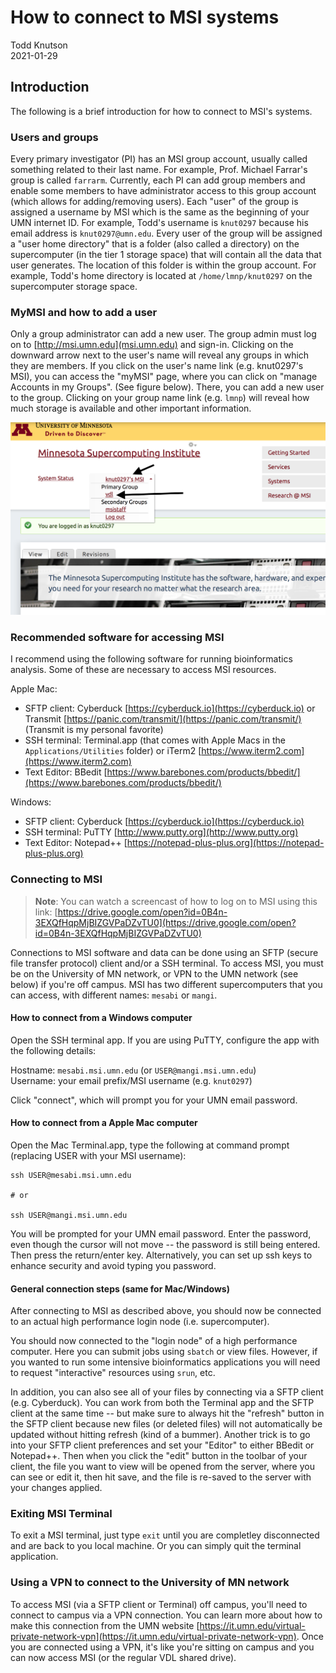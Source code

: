 # How to connect to MSI systems

Todd Knutson  
2021-01-29



## Introduction

The following is a brief introduction for how to connect to MSI's systems.


### Users and groups
Every primary investigator (PI) has an MSI group account, usually called something related to their last name. For example, Prof. Michael Farrar's group is called `farrarm`. Currently, each PI can add group members and enable some members to have administrator access to this group account (which allows for adding/removing users). Each "user" of the group is assigned a username by MSI which is the same as the beginning of your UMN internet ID. For example, Todd's username is `knut0297` because his email address is `knut0297@umn.edu`. Every user of the group will be assigned a "user home directory" that is a folder (also called a directory) on the supercomputer (in the tier 1 storage space) that will contain all the data that user generates. The location of this folder is within the group account. For example, Todd's home directory is located at `/home/lmnp/knut0297` on the supercomputer storage space.  




### MyMSI and how to add a user
Only a group administrator can add a new user. The group admin must log on to [http://msi.umn.edu](msi.umn.edu) and sign-in. Clicking on the downward arrow next to the user's name will reveal any groups in which they are members. If you click on the user's name link (e.g. knut0297's MSI), you can access the "myMSI" page, where you can click on "manage Accounts in my Groups". (See figure below). There, you can add a new user to the group. Clicking on your group name link (e.g. `lmnp`) will reveal how much storage is available and other important information. 

![login](images/login.png)


### Recommended software for accessing MSI
I recommend using the following software for running bioinformatics analysis. Some of these are necessary to access MSI resources. 

Apple Mac:  

* SFTP client: Cyberduck [https://cyberduck.io](https://cyberduck.io) or Transmit [https://panic.com/transmit/](https://panic.com/transmit/) (Transmit is my personal favorite)
* SSH terminal: Terminal.app (that comes with Apple Macs in the `Applications/Utilities` folder) or iTerm2 [https://www.iterm2.com](https://www.iterm2.com)  
* Text Editor: BBedit [https://www.barebones.com/products/bbedit/](https://www.barebones.com/products/bbedit/)    


Windows:  

* SFTP client: Cyberduck [https://cyberduck.io](https://cyberduck.io)     
* SSH terminal: PuTTY [http://www.putty.org](http://www.putty.org)  
* Text Editor: Notepad++ [https://notepad-plus-plus.org](https://notepad-plus-plus.org)  



### Connecting to MSI

> **Note**: You can watch a screencast of how to log on to MSI using this link: [https://drive.google.com/open?id=0B4n-3EXQfHqpMjBIZGVPaDZvTU0](https://drive.google.com/open?id=0B4n-3EXQfHqpMjBIZGVPaDZvTU0)



Connections to MSI software and data can be done using an SFTP (secure file transfer protocol) client and/or a SSH terminal. To access MSI, you must be on the University of MN network, or VPN to the UMN network (see below) if you're off campus. MSI has two different supercomputers that you can access, with different names: `mesabi` or `mangi`.


#### How to connect from a Windows computer
Open the SSH terminal app. If you are using PuTTY, configure the app with the following details:

Hostname: `mesabi.msi.umn.edu` (or `USER@mangi.msi.umn.edu`)  
Username: your email prefix/MSI username (e.g. `knut0297`)

Click "connect", which will prompt you for your UMN email password.


#### How to connect from a Apple Mac computer
Open the Mac Terminal.app, type the following at command prompt (replacing USER with your MSI username):

```
ssh USER@mesabi.msi.umn.edu

# or

ssh USER@mangi.msi.umn.edu
```

You will be prompted for your UMN email password. Enter the password, even though the cursor will not move -- the password is still being entered. Then press the return/enter key. Alternatively, you can set up ssh keys to enhance security and avoid typing you password.


#### General connection steps (same for Mac/Windows)
After connecting to MSI as described above, you should now be connected to an actual high performance login node (i.e. supercomputer).



You should now connected to the "login node" of a high performance computer. Here you can submit jobs using `sbatch` or view files. However, if you wanted to run some intensive bioinformatics applications you will need to request "interactive" resources using `srun`, etc. 

In addition, you can also see all of your files by connecting via a SFTP client (e.g. Cyberduck). You can work from both the Terminal app and the SFTP client at the same time -- but make sure to always hit the "refresh" button in the SFTP client because new files (or deleted files) will not automatically be updated without hitting refresh (kind of a bummer). Another trick is to go into your SFTP client preferences and set your "Editor" to either BBedit or Notepad++. Then when you click the "edit" button in the toolbar of your client, the file you want to view will be opened from the server, where you can see or edit it, then hit save, and the file is re-saved to the server with your changes applied. 



### Exiting MSI Terminal
To exit a MSI terminal, just type `exit` until you are completley disconnected and are back to you local machine. Or you can simply quit the terminal application. 



### Using a VPN to connect to the University of MN network

To access MSI (via a SFTP client or Terminal) off campus, you'll need to connect to campus via a VPN connection. You can learn more about how to make this connection from the UMN website [https://it.umn.edu/virtual-private-network-vpn](https://it.umn.edu/virtual-private-network-vpn). Once you are connected using a VPN, it's like you're sitting on campus and you can now access MSI (or the regular VDL shared drive). 






